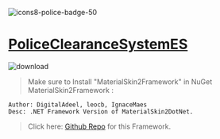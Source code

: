 ![icons8-police-badge-50](https://github.com/prince0010/PoliceClearanceIssuanceSystemES/assets/97717613/0d602afe-b659-418e-bfce-c6a1a87b3017)


# [PoliceClearanceSystemES](https://github.com/prince0010/PoliceClearanceIssuanceSystemES.git)
![download](https://github.com/prince0010/PoliceClearanceIssuanceSystemES/assets/97717613/dcca9789-04cb-4077-8c5d-1f07c9a56518)
> Make sure to Install "MaterialSkin2Framework" in NuGet
> MaterialSkin2Framework : 
```
Author: DigitalAdeel, leocb, IgnaceMaes
Desc: .NET Framework Version of MaterialSkin2DotNet.

```
> Click here: [Github Repo](https://github.com/DigitalAdeel/MaterialSkin2Framework) for this Framework.



